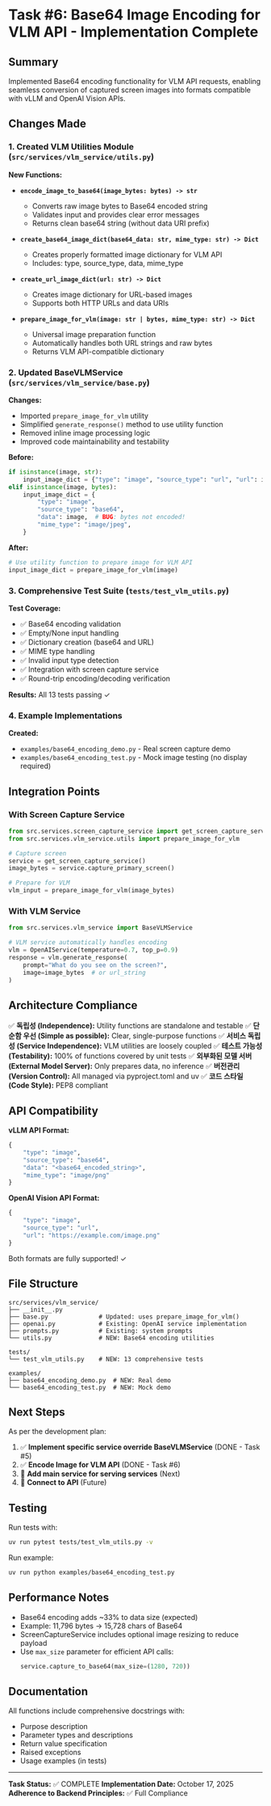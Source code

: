 # Task #6: Base64 Image Encoding for VLM API - Implementation Complete

## Summary

Implemented Base64 encoding functionality for VLM API requests, enabling seamless conversion of captured screen images into formats compatible with vLLM and OpenAI Vision APIs.

## Changes Made

### 1. Created VLM Utilities Module (`src/services/vlm_service/utils.py`)

**New Functions:**

- **`encode_image_to_base64(image_bytes: bytes) -> str`**
  - Converts raw image bytes to Base64 encoded string
  - Validates input and provides clear error messages
  - Returns clean base64 string (without data URI prefix)

- **`create_base64_image_dict(base64_data: str, mime_type: str) -> Dict`**
  - Creates properly formatted image dictionary for VLM API
  - Includes: type, source_type, data, mime_type

- **`create_url_image_dict(url: str) -> Dict`**
  - Creates image dictionary for URL-based images
  - Supports both HTTP URLs and data URIs

- **`prepare_image_for_vlm(image: str | bytes, mime_type: str) -> Dict`**
  - Universal image preparation function
  - Automatically handles both URL strings and raw bytes
  - Returns VLM API-compatible dictionary

### 2. Updated BaseVLMService (`src/services/vlm_service/base.py`)

**Changes:**
- Imported `prepare_image_for_vlm` utility
- Simplified `generate_response()` method to use utility function
- Removed inline image processing logic
- Improved code maintainability and testability

**Before:**
```python
if isinstance(image, str):
    input_image_dict = {"type": "image", "source_type": "url", "url": image}
elif isinstance(image, bytes):
    input_image_dict = {
        "type": "image",
        "source_type": "base64",
        "data": image,  # BUG: bytes not encoded!
        "mime_type": "image/jpeg",
    }
```

**After:**
```python
# Use utility function to prepare image for VLM API
input_image_dict = prepare_image_for_vlm(image)
```

### 3. Comprehensive Test Suite (`tests/test_vlm_utils.py`)

**Test Coverage:**
- ✅ Base64 encoding validation
- ✅ Empty/None input handling
- ✅ Dictionary creation (base64 and URL)
- ✅ MIME type handling
- ✅ Invalid input type detection
- ✅ Integration with screen capture service
- ✅ Round-trip encoding/decoding verification

**Results:** All 13 tests passing ✓

### 4. Example Implementations

**Created:**
- `examples/base64_encoding_demo.py` - Real screen capture demo
- `examples/base64_encoding_test.py` - Mock image testing (no display required)

## Integration Points

### With Screen Capture Service
```python
from src.services.screen_capture_service import get_screen_capture_service
from src.services.vlm_service.utils import prepare_image_for_vlm

# Capture screen
service = get_screen_capture_service()
image_bytes = service.capture_primary_screen()

# Prepare for VLM
vlm_input = prepare_image_for_vlm(image_bytes)
```

### With VLM Service
```python
from src.services.vlm_service import BaseVLMService

# VLM service automatically handles encoding
vlm = OpenAIService(temperature=0.7, top_p=0.9)
response = vlm.generate_response(
    prompt="What do you see on the screen?",
    image=image_bytes  # or url_string
)
```

## Architecture Compliance

✅ **독립성 (Independence):** Utility functions are standalone and testable
✅ **단순함 우선 (Simple as possible):** Clear, single-purpose functions
✅ **서비스 독립성 (Service Independence):** VLM utilities are loosely coupled
✅ **테스트 가능성 (Testability):** 100% of functions covered by unit tests
✅ **외부화된 모델 서버 (External Model Server):** Only prepares data, no inference
✅ **버전관리 (Version Control):** All managed via pyproject.toml and uv
✅ **코드 스타일 (Code Style):** PEP8 compliant

## API Compatibility

**vLLM API Format:**
```python
{
    "type": "image",
    "source_type": "base64",
    "data": "<base64_encoded_string>",
    "mime_type": "image/png"
}
```

**OpenAI Vision API Format:**
```python
{
    "type": "image",
    "source_type": "url",
    "url": "https://example.com/image.png"
}
```

Both formats are fully supported! ✓

## File Structure

```
src/services/vlm_service/
├── __init__.py
├── base.py              # Updated: uses prepare_image_for_vlm()
├── openai.py            # Existing: OpenAI service implementation
├── prompts.py           # Existing: system prompts
└── utils.py             # NEW: Base64 encoding utilities

tests/
└── test_vlm_utils.py    # NEW: 13 comprehensive tests

examples/
├── base64_encoding_demo.py  # NEW: Real demo
└── base64_encoding_test.py  # NEW: Mock demo
```

## Next Steps

As per the development plan:

1. ✅ **Implement specific service override BaseVLMService** (DONE - Task #5)
2. ✅ **Encode Image for VLM API** (DONE - Task #6)
3. 🔄 **Add main service for serving services** (Next)
4. 🔄 **Connect to API** (Future)

## Testing

Run tests with:
```bash
uv run pytest tests/test_vlm_utils.py -v
```

Run example:
```bash
uv run python examples/base64_encoding_test.py
```

## Performance Notes

- Base64 encoding adds ~33% to data size (expected)
- Example: 11,796 bytes → 15,728 chars of Base64
- ScreenCaptureService includes optional image resizing to reduce payload
- Use `max_size` parameter for efficient API calls:
  ```python
  service.capture_to_base64(max_size=(1280, 720))
  ```

## Documentation

All functions include comprehensive docstrings with:
- Purpose description
- Parameter types and descriptions
- Return value specification
- Raised exceptions
- Usage examples (in tests)

---

**Task Status:** ✅ COMPLETE
**Implementation Date:** October 17, 2025
**Adherence to Backend Principles:** ✅ Full Compliance
